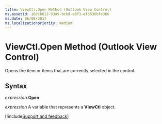 ```yaml
---
title: ViewCtl.Open Method (Outlook View Control)
ms.assetid: 168cb022-93a9-bcbd-e8f1-ef3530bfe360
ms.date: 06/08/2017
ms.localizationpriority: medium
---
```



# ViewCtl.Open Method (Outlook View Control)

Opens the item or items that are currently selected in the control.


## Syntax

_expression_.**Open**

_expression_ A variable that represents a **ViewCtl** object.

[!include[Support and feedback](~/includes/feedback-boilerplate.md)]
